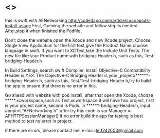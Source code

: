 # <<Swift-with-AFNetworking >>

this is swift with AFNetworking,http://code4app.com/article/cocoapods-install-usage
First, Opening the website and follow step is needed.
After,stop it when finished the Podfile. 

Don’t close the website,open the Xcode and new Xcode project.
Choose Single View Application for the first test,give the Product Name,choose language in swift.
If you want to XCTest,take the Include Unit Tests.
The new file like your Product name with bridging-Header.h, such as this, Test-bridging-Header.h

In Build Settings, search swift Compiler, install Objective-C Compatibility Header is YES.
The Objective-C Bridging Header is your_project/******-bridging-Header.h, such as this, 
Test/Test-bridging-Header.h,try to build the app to ensure that there is no error in this.

Go ahead with website with pod install, after that open the Xcode, choose *****.xcworkspace,such as Test.xcworkspace it will have two project, first is your project name, second is Pods. in ******-bridging-Header.h, input #import "AFNetworking.h”. after try this code is var Manager = AFHTTPSessionManager() 
if no error,build the app for testing is best method to test no error in project.

if there are errors, please contact me, e-mail:lmf242003@gmail.com

